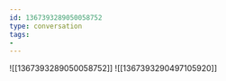 ```yaml
---
id: 1367393289050058752
type: conversation
tags:
- 
---
```

![[1367393289050058752]]
![[1367393290497105920]]

